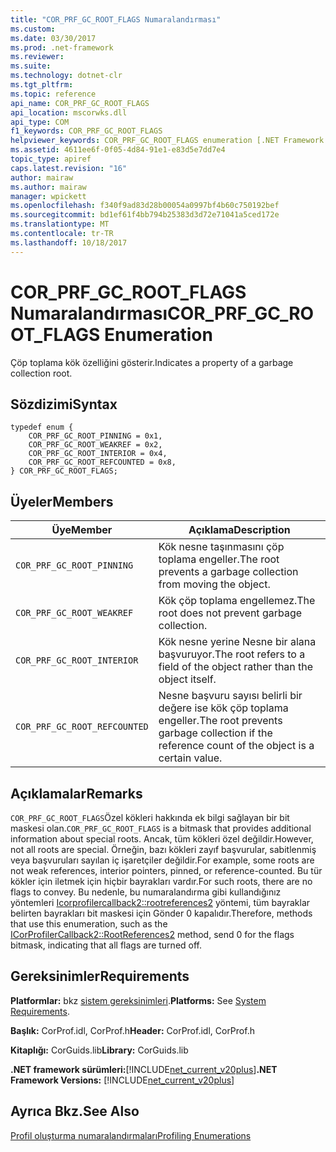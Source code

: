 ```yaml
---
title: "COR_PRF_GC_ROOT_FLAGS Numaralandırması"
ms.custom: 
ms.date: 03/30/2017
ms.prod: .net-framework
ms.reviewer: 
ms.suite: 
ms.technology: dotnet-clr
ms.tgt_pltfrm: 
ms.topic: reference
api_name: COR_PRF_GC_ROOT_FLAGS
api_location: mscorwks.dll
api_type: COM
f1_keywords: COR_PRF_GC_ROOT_FLAGS
helpviewer_keywords: COR_PRF_GC_ROOT_FLAGS enumeration [.NET Framework profiling]
ms.assetid: 4611ee6f-0f05-4d84-91e1-e83d5e7dd7e4
topic_type: apiref
caps.latest.revision: "16"
author: mairaw
ms.author: mairaw
manager: wpickett
ms.openlocfilehash: f340f9ad83d28b00054a0997bf4b60c750192bef
ms.sourcegitcommit: bd1ef61f4bb794b25383d3d72e71041a5ced172e
ms.translationtype: MT
ms.contentlocale: tr-TR
ms.lasthandoff: 10/18/2017
---
```

# <a name="corprfgcrootflags-enumeration"></a><span data-ttu-id="c96ef-102">COR_PRF_GC_ROOT_FLAGS Numaralandırması</span><span class="sxs-lookup"><span data-stu-id="c96ef-102">COR_PRF_GC_ROOT_FLAGS Enumeration</span></span>
<span data-ttu-id="c96ef-103">Çöp toplama kök özelliğini gösterir.</span><span class="sxs-lookup"><span data-stu-id="c96ef-103">Indicates a property of a garbage collection root.</span></span>  
  
## <a name="syntax"></a><span data-ttu-id="c96ef-104">Sözdizimi</span><span class="sxs-lookup"><span data-stu-id="c96ef-104">Syntax</span></span>  
  
```  
typedef enum {  
    COR_PRF_GC_ROOT_PINNING = 0x1,  
    COR_PRF_GC_ROOT_WEAKREF = 0x2,  
    COR_PRF_GC_ROOT_INTERIOR = 0x4,  
    COR_PRF_GC_ROOT_REFCOUNTED = 0x8,  
} COR_PRF_GC_ROOT_FLAGS;  
```  
  
## <a name="members"></a><span data-ttu-id="c96ef-105">Üyeler</span><span class="sxs-lookup"><span data-stu-id="c96ef-105">Members</span></span>  
  
|<span data-ttu-id="c96ef-106">Üye</span><span class="sxs-lookup"><span data-stu-id="c96ef-106">Member</span></span>|<span data-ttu-id="c96ef-107">Açıklama</span><span class="sxs-lookup"><span data-stu-id="c96ef-107">Description</span></span>|  
|------------|-----------------|  
|`COR_PRF_GC_ROOT_PINNING`|<span data-ttu-id="c96ef-108">Kök nesne taşınmasını çöp toplama engeller.</span><span class="sxs-lookup"><span data-stu-id="c96ef-108">The root prevents a garbage collection from moving the object.</span></span>|  
|`COR_PRF_GC_ROOT_WEAKREF`|<span data-ttu-id="c96ef-109">Kök çöp toplama engellemez.</span><span class="sxs-lookup"><span data-stu-id="c96ef-109">The root does not prevent garbage collection.</span></span>|  
|`COR_PRF_GC_ROOT_INTERIOR`|<span data-ttu-id="c96ef-110">Kök nesne yerine Nesne bir alana başvuruyor.</span><span class="sxs-lookup"><span data-stu-id="c96ef-110">The root refers to a field of the object rather than the object itself.</span></span>|  
|`COR_PRF_GC_ROOT_REFCOUNTED`|<span data-ttu-id="c96ef-111">Nesne başvuru sayısı belirli bir değere ise kök çöp toplama engeller.</span><span class="sxs-lookup"><span data-stu-id="c96ef-111">The root prevents garbage collection if the reference count of the object is a certain value.</span></span>|  
  
## <a name="remarks"></a><span data-ttu-id="c96ef-112">Açıklamalar</span><span class="sxs-lookup"><span data-stu-id="c96ef-112">Remarks</span></span>  
 <span data-ttu-id="c96ef-113">`COR_PRF_GC_ROOT_FLAGS`Özel kökleri hakkında ek bilgi sağlayan bir bit maskesi olan.</span><span class="sxs-lookup"><span data-stu-id="c96ef-113">`COR_PRF_GC_ROOT_FLAGS` is a bitmask that provides additional information about special roots.</span></span> <span data-ttu-id="c96ef-114">Ancak, tüm kökleri özel değildir.</span><span class="sxs-lookup"><span data-stu-id="c96ef-114">However, not all roots are special.</span></span> <span data-ttu-id="c96ef-115">Örneğin, bazı kökleri zayıf başvurular, sabitlenmiş veya başvuruları sayılan iç işaretçiler değildir.</span><span class="sxs-lookup"><span data-stu-id="c96ef-115">For example, some roots are not weak references, interior pointers, pinned, or reference-counted.</span></span> <span data-ttu-id="c96ef-116">Bu tür kökler için iletmek için hiçbir bayrakları vardır.</span><span class="sxs-lookup"><span data-stu-id="c96ef-116">For such roots, there are no flags to convey.</span></span> <span data-ttu-id="c96ef-117">Bu nedenle, bu numaralandırma gibi kullandığınız yöntemleri [Icorprofilercallback2::rootreferences2](../../../../docs/framework/unmanaged-api/profiling/icorprofilercallback2-rootreferences2-method.md) yöntemi, tüm bayraklar belirten bayrakları bit maskesi için Gönder 0 kapalıdır.</span><span class="sxs-lookup"><span data-stu-id="c96ef-117">Therefore, methods that use this enumeration, such as the [ICorProfilerCallback2::RootReferences2](../../../../docs/framework/unmanaged-api/profiling/icorprofilercallback2-rootreferences2-method.md) method, send 0 for the flags bitmask, indicating that all flags are turned off.</span></span>  
  
## <a name="requirements"></a><span data-ttu-id="c96ef-118">Gereksinimler</span><span class="sxs-lookup"><span data-stu-id="c96ef-118">Requirements</span></span>  
 <span data-ttu-id="c96ef-119">**Platformlar:** bkz [sistem gereksinimleri](../../../../docs/framework/get-started/system-requirements.md).</span><span class="sxs-lookup"><span data-stu-id="c96ef-119">**Platforms:** See [System Requirements](../../../../docs/framework/get-started/system-requirements.md).</span></span>  
  
 <span data-ttu-id="c96ef-120">**Başlık:** CorProf.idl, CorProf.h</span><span class="sxs-lookup"><span data-stu-id="c96ef-120">**Header:** CorProf.idl, CorProf.h</span></span>  
  
 <span data-ttu-id="c96ef-121">**Kitaplığı:** CorGuids.lib</span><span class="sxs-lookup"><span data-stu-id="c96ef-121">**Library:** CorGuids.lib</span></span>  
  
 <span data-ttu-id="c96ef-122">**.NET framework sürümleri:**[!INCLUDE[net_current_v20plus](../../../../includes/net-current-v20plus-md.md)]</span><span class="sxs-lookup"><span data-stu-id="c96ef-122">**.NET Framework Versions:** [!INCLUDE[net_current_v20plus](../../../../includes/net-current-v20plus-md.md)]</span></span>  
  
## <a name="see-also"></a><span data-ttu-id="c96ef-123">Ayrıca Bkz.</span><span class="sxs-lookup"><span data-stu-id="c96ef-123">See Also</span></span>  
 [<span data-ttu-id="c96ef-124">Profil oluşturma numaralandırmaları</span><span class="sxs-lookup"><span data-stu-id="c96ef-124">Profiling Enumerations</span></span>](../../../../docs/framework/unmanaged-api/profiling/profiling-enumerations.md)
